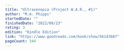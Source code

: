 ```yaml
---
title: "Ultraxenopia (Project W.A.R., #1)"
author: "M.A. Phipps"
startedDate: ""
finishedDate: "2022/09/23"
rating: 3
edition: "Kindle Edition"
link: "https://www.goodreads.com/book/show/56143687"
pageCount: 344
---
```



